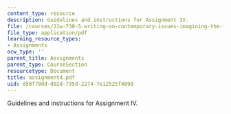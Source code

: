 ```yaml
---
content_type: resource
description: Guidelines and instructions for Assignment IV.
file: /courses/21w-730-5-writing-on-contemporary-issues-imagining-the-future-fall-2007/d50f70ddd92d735d22747e12525f489d_assignment4.pdf
file_type: application/pdf
learning_resource_types:
- Assignments
ocw_type: ''
parent_title: Assignments
parent_type: CourseSection
resourcetype: Document
title: assignment4.pdf
uid: d50f70dd-d92d-735d-2274-7e12525f489d
---
```

Guidelines and instructions for Assignment IV.

